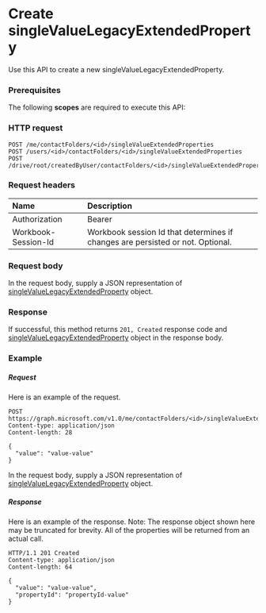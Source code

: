# Create singleValueLegacyExtendedProperty

Use this API to create a new singleValueLegacyExtendedProperty.
### Prerequisites
The following **scopes** are required to execute this API: 
### HTTP request
<!-- { "blockType": "ignored" } -->
```http
POST /me/contactFolders/<id>/singleValueExtendedProperties
POST /users/<id>/contactFolders/<id>/singleValueExtendedProperties
POST /drive/root/createdByUser/contactFolders/<id>/singleValueExtendedProperties

```
### Request headers
| Name       | Description|
|:---------------|:----------|
| Authorization  | Bearer <code>|
| Workbook-Session-Id  | Workbook session Id that determines if changes are persisted or not. Optional.|

### Request body
In the request body, supply a JSON representation of [singleValueLegacyExtendedProperty](../resources/singlevaluelegacyextendedproperty.md) object.


### Response
If successful, this method returns `201, Created` response code and [singleValueLegacyExtendedProperty](../resources/singlevaluelegacyextendedproperty.md) object in the response body.

### Example
##### Request
Here is an example of the request.
<!-- {
  "blockType": "request",
  "name": "create_singlevaluelegacyextendedproperty_from_contactfolder"
}-->
```http
POST https://graph.microsoft.com/v1.0/me/contactFolders/<id>/singleValueExtendedProperties
Content-type: application/json
Content-length: 28

{
  "value": "value-value"
}
```
In the request body, supply a JSON representation of [singleValueLegacyExtendedProperty](../resources/singlevaluelegacyextendedproperty.md) object.
##### Response
Here is an example of the response. Note: The response object shown here may be truncated for brevity. All of the properties will be returned from an actual call.
<!-- {
  "blockType": "response",
  "truncated": true,
  "@odata.type": "microsoft.graph.singlevaluelegacyextendedproperty"
} -->
```http
HTTP/1.1 201 Created
Content-type: application/json
Content-length: 64

{
  "value": "value-value",
  "propertyId": "propertyId-value"
}
```

<!-- uuid: 8fcb5dbc-d5aa-4681-8e31-b001d5168d79
2015-10-25 14:57:30 UTC -->
<!-- {
  "type": "#page.annotation",
  "description": "Create singleValueLegacyExtendedProperty",
  "keywords": "",
  "section": "documentation",
  "tocPath": ""
}-->